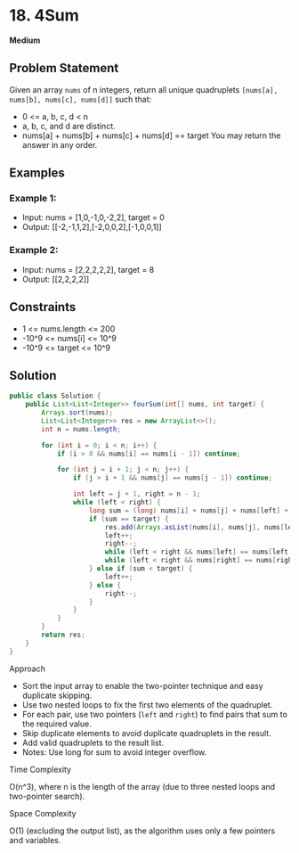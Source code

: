 # 18. 4Sum
**Medium**

## Problem Statement
Given an array `nums` of n integers, return all unique quadruplets `[nums[a], nums[b], nums[c], nums[d]]` such that:
- 0 <= a, b, c, d < n
- a, b, c, and d are distinct.
- nums[a] + nums[b] + nums[c] + nums[d] == target
You may return the answer in any order.

## Examples
### Example 1:
- Input: nums = [1,0,-1,0,-2,2], target = 0
- Output: [[-2,-1,1,2],[-2,0,0,2],[-1,0,0,1]]

### Example 2:
- Input: nums = [2,2,2,2,2], target = 8
- Output: [[2,2,2,2]]

## Constraints
- 1 <= nums.length <= 200
- -10^9 <= nums[i] <= 10^9
- -10^9 <= target <= 10^9

## Solution
```java
public class Solution {
	public List<List<Integer>> fourSum(int[] nums, int target) {
		Arrays.sort(nums);
		List<List<Integer>> res = new ArrayList<>();
		int n = nums.length;

		for (int i = 0; i < n; i++) {
			if (i > 0 && nums[i] == nums[i - 1]) continue;

			for (int j = i + 1; j < n; j++) {
				if (j > i + 1 && nums[j] == nums[j - 1]) continue;

				int left = j + 1, right = n - 1;
				while (left < right) {
					long sum = (long) nums[i] + nums[j] + nums[left] + nums[right];
					if (sum == target) {
						res.add(Arrays.asList(nums[i], nums[j], nums[left], nums[right]));
						left++;
						right--;
						while (left < right && nums[left] == nums[left - 1]) left++;
						while (left < right && nums[right] == nums[right + 1]) right--;
					} else if (sum < target) {
						left++;
					} else {
						right--;
					}
				}
			}
		}
		return res;
	}
}
```

Approach

- Sort the input array to enable the two-pointer technique and easy duplicate skipping.
- Use two nested loops to fix the first two elements of the quadruplet.
- For each pair, use two pointers (`left` and `right`) to find pairs that sum to the required value.
- Skip duplicate elements to avoid duplicate quadruplets in the result.
- Add valid quadruplets to the result list.
- Notes: Use long for sum to avoid integer overflow.

Time Complexity

O(n^3), where n is the length of the array (due to three nested loops and two-pointer search).

Space Complexity

O(1) (excluding the output list), as the algorithm uses only a few pointers and variables.
